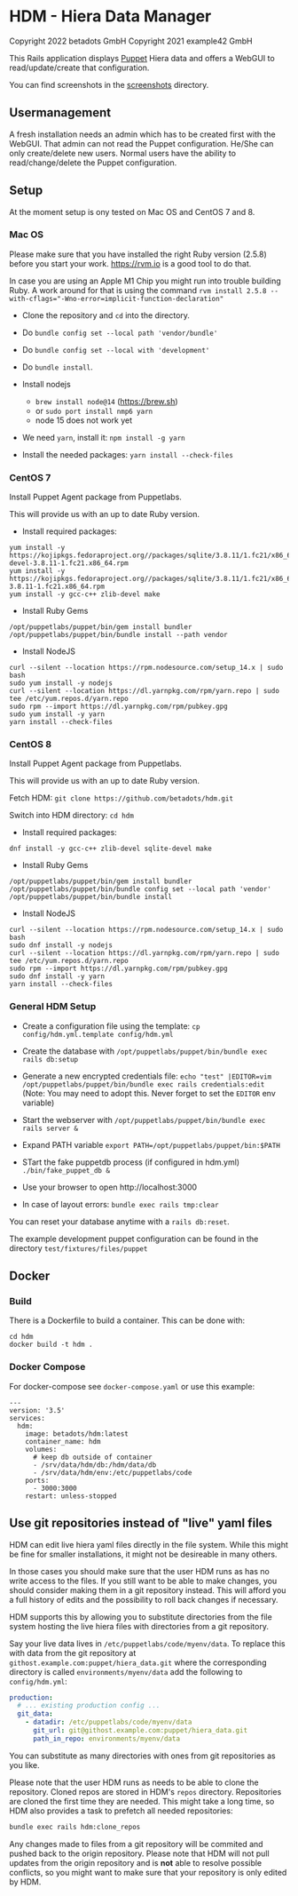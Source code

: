 # HDM - Hiera Data Manager

Copyright 2022 betadots GmbH
Copyright 2021 example42 GmbH

This Rails application displays [Puppet](https://github.com/puppetlabs/puppet) Hiera data and offers a WebGUI to read/update/create that configuration.

You can find screenshots in the [screenshots](screenshots) directory.

## Usermanagement

A fresh installation needs an admin which has to be created first with the WebGUI. That admin can not read the Puppet configuration. He/She can only create/delete new users. Normal users have the ability to read/change/delete the Puppet configuration.

## Setup

At the moment setup is ony tested on Mac OS and CentOS 7 and 8.

### Mac OS

Please make sure that you have installed the right Ruby version (2.5.8) before you start your work. https://rvm.io is a good tool to do that.

In case you are using an Apple M1 Chip you might run into trouble building
Ruby. A work around for that is using the command `rvm install 2.5.8 --with-cflags="-Wno-error=implicit-function-declaration"`

- Clone the repository and `cd` into the directory.
- Do `bundle config set --local path 'vendor/bundle'`
- Do `bundle config set --local with 'development'`
- Do `bundle install`.
- Install nodejs
  - `brew install node@14` (https://brew.sh)
  - or `sudo port install nmp6 yarn`
  - node 15 does not work yet
- We need `yarn`, install it: `npm install -g yarn`

- Install the needed packages: `yarn install --check-files`

### CentOS 7

Install Puppet Agent package from Puppetlabs.

This will provide us with an up to date Ruby version.

- Install required packages:

```
yum install -y https://kojipkgs.fedoraproject.org//packages/sqlite/3.8.11/1.fc21/x86_64/sqlite-devel-3.8.11-1.fc21.x86_64.rpm
yum install -y https://kojipkgs.fedoraproject.org//packages/sqlite/3.8.11/1.fc21/x86_64/sqlite-3.8.11-1.fc21.x86_64.rpm
yum install -y gcc-c++ zlib-devel make
```

- Install Ruby Gems

```
/opt/puppetlabs/puppet/bin/gem install bundler
/opt/puppetlabs/puppet/bin/bundle install --path vendor
```

- Install NodeJS

```
curl --silent --location https://rpm.nodesource.com/setup_14.x | sudo bash
sudo yum install -y nodejs
curl --silent --location https://dl.yarnpkg.com/rpm/yarn.repo | sudo tee /etc/yum.repos.d/yarn.repo
sudo rpm --import https://dl.yarnpkg.com/rpm/pubkey.gpg
sudo yum install -y yarn
yarn install --check-files
```

### CentOS 8

Install Puppet Agent package from Puppetlabs.

This will provide us with an up to date Ruby version.

Fetch HDM: `git clone https://github.com/betadots/hdm.git`

Switch into HDM directory: `cd hdm`

- Install required packages:

```
dnf install -y gcc-c++ zlib-devel sqlite-devel make
```

- Install Ruby Gems

```
/opt/puppetlabs/puppet/bin/gem install bundler
/opt/puppetlabs/puppet/bin/bundle config set --local path 'vendor'
/opt/puppetlabs/puppet/bin/bundle install
```

- Install NodeJS

```
curl --silent --location https://rpm.nodesource.com/setup_14.x | sudo bash
sudo dnf install -y nodejs
curl --silent --location https://dl.yarnpkg.com/rpm/yarn.repo | sudo tee /etc/yum.repos.d/yarn.repo
sudo rpm --import https://dl.yarnpkg.com/rpm/pubkey.gpg
sudo dnf install -y yarn
yarn install --check-files
```


### General HDM Setup

- Create a configuration file using the template: `cp config/hdm.yml.template config/hdm.yml`
- Create the database with `/opt/puppetlabs/puppet/bin/bundle exec rails db:setup`
- Generate a new encrypted credentials file: `echo "test" |EDITOR=vim /opt/puppetlabs/puppet/bin/bundle exec rails credentials:edit` (Note: You may need to adopt this. Never forget to set  the `EDITOR` env variable)
- Start the webserver with `/opt/puppetlabs/puppet/bin/bundle exec rails server &`
- Expand PATH variable `export PATH=/opt/puppetlabs/puppet/bin:$PATH`
- STart the fake puppetdb process (if configured in hdm.yml) `./bin/fake_puppet_db &`
- Use your browser to open http://localhost:3000

- In case of layout errors: `bundle exec rails tmp:clear`

You can reset your database anytime with a `rails db:reset`.

The example development puppet configuration can be found in the directory
`test/fixtures/files/puppet`

## Docker

### Build

There is a Dockerfile to build a container. This can be done with:

    cd hdm
    docker build -t hdm .

### Docker Compose

For docker-compose see `docker-compose.yaml` or use this example:

    ---
    version: '3.5'
    services:
      hdm:
        image: betadots/hdm:latest
        container_name: hdm
        volumes:
          # keep db outside of container
          - /srv/data/hdm/db:/hdm/data/db
          - /srv/data/hdm/env:/etc/puppetlabs/code
        ports:
          - 3000:3000
        restart: unless-stopped

## Use git repositories instead of "live" yaml files

HDM can edit live hiera yaml files directly in the file system. While this might
be fine for smaller installations, it might not be desireable in many others.

In those cases you should make sure that the user HDM runs as has no write
access to the files. If you still want to be able to make changes, you should
consider making them in a git repository instead. This will afford you a full
history of edits and the possibility to roll back changes if necessary.

HDM supports this by allowing you to substitute directories from the file system
hosting the live hiera files with directories from a git repository.

Say your live data lives in `/etc/puppetlabs/code/myenv/data`. To replace this
with data from the git repository at `githost.example.com:puppet/hiera_data.git`
where the corresponding directory is called `environments/myenv/data` add the
following to `config/hdm.yml`:

```yaml
production:
  # ... existing production config ...
  git_data:
    - datadir: /etc/puppetlabs/code/myenv/data
      git_url: git@githost.example.com:puppet/hiera_data.git
      path_in_repo: environments/myenv/data
```

You can substitute as many directories with ones from git repositories as you
like.

Please note that the user HDM runs as needs to be able to clone the repository.
Cloned repos are stored in HDM's `repos` directory. Repositories are cloned
the first time they are needed. This might take a long time, so HDM also
provides a task to prefetch all needed repositories:

```sh
bundle exec rails hdm:clone_repos
```

Any changes made to files from a git repository will be commited and pushed back
to the origin repository. Please note that HDM will not pull updates from the
origin repository and is **not** able to resolve possible conflicts, so you might
want to make sure that your repository is only edited by HDM.
